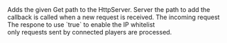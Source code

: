 <function name="Get" parent="HttpServer" type="classfunc">
	<description>
		Adds the given Get path to the HttpServer.
		<added version="0.7"></added>
	</description>
	<realm>Server</realm>
	<args>
		<arg name="path" type="string">the path to add</arg>
		<arg name="callback" type="function">
			the callback is called when a new request is received.
			<callback>
				<arg name="request" type="HttpRequest">The incoming request</arg>
				<arg name="response" type="HttpResponse">The respone to use</arg>
			</callback>
		</arg>
		<arg name="ipWhitelist" type="boolean" default="false">
			`true` to enable the IP whitelist<br>
			only requests sent by connected players are processed.
		</arg>
	</args>
</function>